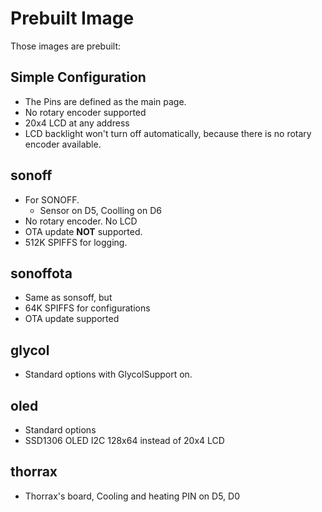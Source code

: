 # Prebuilt Image

Those images are prebuilt:
## Simple Configuration
 * The Pins are defined as the main page.
 * No rotary encoder supported
 * 20x4 LCD at any address
 * LCD backlight won't turn off automatically, because there is no rotary encoder available.

## sonoff
* For SONOFF.
    * Sensor on D5, Coolling on D6 
 * No rotary encoder. No LCD
 * OTA update **NOT** supported.
 * 512K SPIFFS for logging.

## sonoffota
* Same as sonsoff, but
 * 64K SPIFFS for configurations
 * OTA update supported

## glycol
* Standard options with GlycolSupport on.

## oled
* Standard options
* SSD1306 OLED I2C 128x64 instead of 20x4 LCD

## thorrax
* Thorrax's board, Cooling and heating PIN on D5, D0
